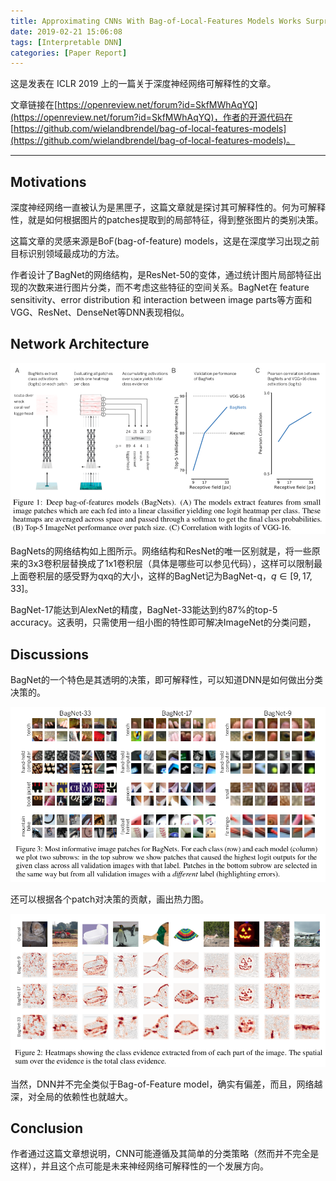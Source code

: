 ```yaml
---
title: Approximating CNNs With Bag-of-Local-Features Models Works Surprisingly Well on ImageNet 论文解读
date: 2019-02-21 15:06:08
tags: [Interpretable DNN]
categories: [Paper Report]
---
```


这是发表在 ICLR 2019 上的一篇关于深度神经网络可解释性的文章。

文章链接在[https://openreview.net/forum?id=SkfMWhAqYQ](https://openreview.net/forum?id=SkfMWhAqYQ)，作者的开源代码在 [https://github.com/wielandbrendel/bag-of-local-features-models](https://github.com/wielandbrendel/bag-of-local-features-models)。

<!-- more -->

-----

## Motivations

深度神经网络一直被认为是黑匣子，这篇文章就是探讨其可解释性的。何为可解释性，就是如何根据图片的patches提取到的局部特征，得到整张图片的类别决策。

这篇文章的灵感来源是BoF(bag-of-feature) models，这是在深度学习出现之前目标识别领域最成功的方法。

作者设计了BagNet的网络结构，是ResNet-50的变体，通过统计图片局部特征出现的次数来进行图片分类，而不考虑这些特征的空间关系。BagNet在 feature sensitivity、error distribution 和 interaction between image parts等方面和VGG、ResNet、DenseNet等DNN表现相似。

## Network Architecture

<img src="../images/Approximating-CNNs-With-Bag-of-Local-Features-Models-Works-Surprisingly-Well-on-ImageNet-论文解读/image1.png" style="zoom:100%" />

BagNets的网络结构如上图所示。网络结构和ResNet的唯一区别就是，将一些原来的3x3卷积层替换成了1x1卷积层（具体是哪些可以参见代码），这样可以限制最上面卷积层的感受野为qxq的大小，这样的BagNet记为BagNet-q，$q\in[9, 17, 33]$。

BagNet-17能达到AlexNet的精度，BagNet-33能达到约87%的top-5 accuracy。这表明，只需使用一组小图的特性即可解决ImageNet的分类问题，

## Discussions

BagNet的一个特色是其透明的决策，即可解释性，可以知道DNN是如何做出分类决策的。

<img src="../images/Approximating-CNNs-With-Bag-of-Local-Features-Models-Works-Surprisingly-Well-on-ImageNet-论文解读/image2.png" style="zoom:100%" />

还可以根据各个patch对决策的贡献，画出热力图。

<img src="../images/Approximating-CNNs-With-Bag-of-Local-Features-Models-Works-Surprisingly-Well-on-ImageNet-论文解读/image3.png" style="zoom:100%" />

当然，DNN并不完全类似于Bag-of-Feature model，确实有偏差，而且，网络越深，对全局的依赖性也就越大。

## Conclusion

作者通过这篇文章想说明，CNN可能遵循及其简单的分类策略（然而并不完全是这样），并且这个点可能是未来神经网络可解释性的一个发展方向。



